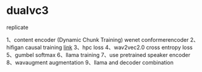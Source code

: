 # dualvc3
replicate

1、content encoder (Dynamic Chunk Training) wenet conformerencoder 
2、hifigan causal training [link](https://github.com/jik876/hifi-gan)
3、hpc loss
4、wav2vec2.0 cross entropy loss 
5、gumbel softmax 
6、llama training 
7、use pretrained speaker encoder 
8、wavaugment augmentation
9、llama and decoder combination 
